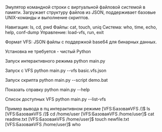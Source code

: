 Эмулятор командной строки с виртуальной файловой системой в памяти. Загружает структуру файлов из JSON, поддерживает базовые UNIX-команды и выполнение скриптов.

Навигация: ls, cd, pwd
Файлы: cat, touch, uniq
Система: who, time, echo, help, conf-dump
Управление: load-vfs, run, exit

Формат VFS: JSON файлы с поддержкой base64 для бинарных данных.

Установка не требуется - чистый Python

Запуск интерактивного режима
python main.py

Запуск с VFS
python main.py --vfs basic.vfs.json

Запуск скрипта
python main.py --script demo.bat

Показать справку
python main.py --help

Список доступных VFS
python main.py --list-vfs

Пример вывода в пц интерактивном режиме
[VFS:БазоваяVFS /]$ ls
[VFS:БазоваяVFS /]$ cd /home/user
[VFS:БазоваяVFS /home/user]$ cat readme.txt
[VFS:БазоваяVFS /home/user]$ touch newfile.txt
[VFS:БазоваяVFS /home/user]$ who